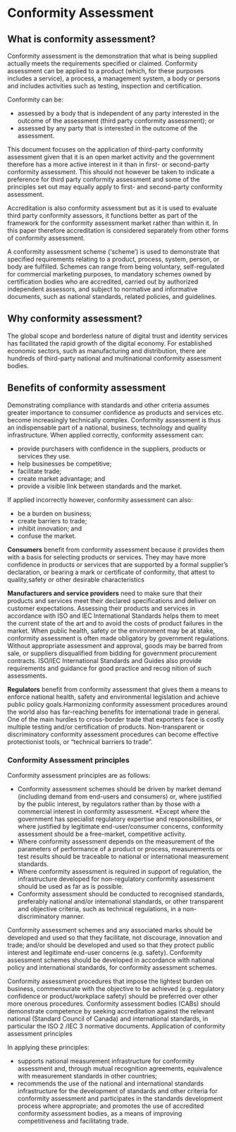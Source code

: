 # Conformity Assessment

## What is conformity assessment?

Conformity assessment is the demonstration that what is being supplied actually meets the requirements specified or claimed. Conformity assessment can be applied to a product (which, for these purposes includes a service), a process, a management system, a body or persons and includes activities such as testing, inspection and certification.

Conformity can be:
* assessed by a body that is independent of any party interested in the outcome of the assessment (third party conformity assessment); or
* assessed by any party that is interested in the outcome of the assessment.

This document focuses on the application of third-party conformity assessment given that it is an open market activity and the government therefore has a more active interest in it than in first- or second-party conformity assessment. This should not however be taken to indicate a preference for third party conformity assessment and some of the principles set out may equally apply to first- and second-party conformity assessment.

Accreditation is also conformity assessment but as it is used to evaluate third party conformity assessors, it functions better as part of the framework for the conformity assessment market rather than within it. In this paper therefore accreditation is considered separately from other forms of conformity assessment.

A conformity assessment scheme (‘scheme’) is used to demonstrate that specified requirements relating to a product, process, system, person, or body are fulfilled. Schemes can range from being voluntary, self-regulated for commercial marketing purposes, to mandatory schemes owned by certification bodies who are accredited, carried out by authorized independent assessors, and subject to normative and informative documents, such as national standards, related policies, and guidelines.

## Why conformity assessment?

The global scope and borderless nature of digital trust and identity services has facilitated the rapid growth of the digital economy. For established economic sectors, such as manufacturing and distribution, there are hundreds of third-party national and multinational conformity assessment bodies.


## Benefits of conformity assessment

Demonstrating compliance with standards and other criteria assumes greater importance to consumer confidence as products and services etc. become increasingly technically complex. Conformity assessment is thus an indispensable part of a national, business, technology and quality infrastructure. When applied correctly, conformity assessment can:
* provide purchasers with confidence in the suppliers, products or services they use.
* help businesses be competitive;
* facilitate trade;
* create market advantage; and
* provide a visible link between standards and the market.

If applied incorrectly however, conformity assessment can also:
* be a burden on business;
* create barriers to trade;
* inhibit innovation; and
* confuse the market.

**Consumers** benefit from conformity assessment because it provides them with a basis for selecting products or services. They may have more confidence in products or services that are supported by a formal supplier’s declaration, or bearing a mark or certificate of conformity, that attest to quality,safety or other desirable characteristics

**Manufacturers and service providers** need to make sure that their products and services meet their declared specifications and deliver on customer expectations. Assessing their products and services in accordance with ISO and IEC International Standards helps them to meet the current state of the art and to avoid the costs of product failures in the market. When public health, safety or the environment may be at stake, conformity assessment is often made obligatory by government regulations. Without appropriate assessment and approval, goods may be barred from sale, or suppliers disqualified from bidding for government procurement contracts. ISO/IEC International Standards and Guides also provide requirements and guidance for good practice and recog nition of such assessments.

**Regulators** benefit from conformity assessment that gives them a means to enforce national health, safety and environmental legislation and achieve public policy goals.Harmonizing conformity assessment procedures around the world also has far-reaching benefits for international trade in general. One of the main hurdles to cross-border trade that exporters face is costly multiple testing and/or certification of products.
Non-transparent or discriminatory conformity assessment procedures can become effective protectionist tools, or “technical barriers to trade”.

### Conformity Assessment principles

Conformity assessment principles are as follows:
* Conformity assessment schemes should be driven by market demand (including demand from end-users and consumers) or, where justified by the public interest, by regulators rather than by those with a commercial interest in conformity assessment.
*Except where the government has specialist regulatory expertise and responsibilities, or where justified by legitimate end-user/consumer concerns, conformity assessment should be a free-market, competitive activity.
* Where conformity assessment depends on the measurement of the parameters of performance of a product or process, measurements or test results should be traceable to national or international measurement standards.
* Where conformity assessment is required in support of regulation, the infrastructure developed for non-regulatory conformity assessment should be used as far as is possible.
* Conformity assessment should be conducted to recognised standards, preferably national and/or international standards, or other transparent and objective criteria, such as technical regulations, in a non-discriminatory manner.

Conformity assessment schemes and any associated marks should be developed and used so that they facilitate, not discourage, innovation and trade; and/or should be developed and used so that they protect public interest and legitimate end-user concerns (e.g. safety). Conformity assessment schemes should be developed in accordance with national policy and international standards, for conformity assessment schemes.

Conformity assessment procedures that impose the lightest burden on business, commensurate with the objective to be achieved (e.g. regulatory confidence or product/workplace safety) should be preferred over other more onerous procedures.
Conformity assessment bodies (CABs) should demonstrate competence by seeking accreditation against the relevant national (Standard Council of Canada) and international standards, in particular the ISO 2 /IEC 3 normative documents.
Application of conformity assessment principles

In applying these principles:
* supports national measurement infrastructure for conformity assessment and, through mutual recognition agreements, equivalence with measurement standards in other countries;
* recommends the use of the national and international standards infrastructure for the development of standards and other criteria for conformity assessment and participates in the standards development process where appropriate; and
promotes the use of accredited conformity assessment bodies, as a means of improving competitiveness and facilitating trade.

